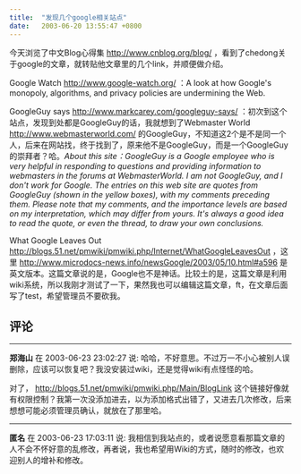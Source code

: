 ```yaml
---
title:  "发现几个google相关站点"
date:   2003-06-20 13:55:47 +0800
---
```


今天浏览了中文Blog心得集 http://www.cnblog.org/blog/ ，看到了chedong关于google的文章，就转贴他文章里的几个link，并顺便做介绍。  

Google Watch http://www.google-watch.org/ ：A look at how Google's monopoly, algorithms, and privacy policies are undermining the Web.  

GoogleGuy says http://www.markcarey.com/googleguy-says/ ：初次到这个站点，发现到处都是GoogleGuy的话，我就想到了Webmaster World http://www.webmasterworld.com/ 的GoogleGuy，不知道这2个是不是同一个人，后来在网站找，终于找到了，原来他不是GoogleGuy，而是一个GoogleGuy的崇拜者？哈。_About this site：GoogleGuy is a Google employee who is very helpful in responding to questions and providing information to webmasters in the forums at WebmasterWorld. I am not GoogleGuy, and I don't work for Google. The entries on this web site are quotes from GoogleGuy (shown in the yellow boxes), with my comments preceding them. Please note that my comments, and the importance levels are based on my interpretation, which may differ from yours. It's always a good idea to read the quote, or even the thread, to draw your own conclusions._  

What Google Leaves Out http://blogs.51.net/pmwiki/pmwiki.php/Internet/WhatGoogleLeavesOut ，这里 http://www.microdocs-news.info/newsGoogle/2003/05/10.html#a596 是英文版本。这篇文章说的是，Google也不是神话。比较土的是，这篇文章是利用wiki系统，所以我刚才测试了一下，果然我也可以编辑这篇文章，ft，在文章后面写了test，希望管理员不要砍我。  


## 评论

*****
**郑海山** 在 2003-06-23 23:02:27 说: 哈哈，不好意思。不过万一不小心被别人误删除，应该可以恢复吧？我没安装过wiki，还是觉得wiki有点怪怪的哈。

对了，
http://blogs.51.net/pmwiki/pmwiki.php/Main/BlogLink
这个链接好像就有权限控制？我第一次没添加进去，以为添加格式出错了，又进去几次修改，后来想想可能必须管理员确认，就放在了那里哈。

*****
**匿名** 在 2003-06-23 17:03:11 说: 我相信到我站点的，或者说愿意看那篇文章的人不会不怀好意的乱修改，再者说，我也希望用Wiki的方式，随时的修改，也欢迎别人的增补和修改。


